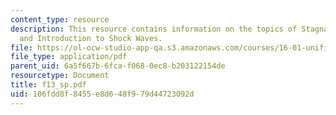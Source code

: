 ```yaml
---
content_type: resource
description: This resource contains information on the topics of Stagnation Quantities
  and Introduction to Shock Waves.
file: https://ol-ocw-studio-app-qa.s3.amazonaws.com/courses/16-01-unified-engineering-i-ii-iii-iv-fall-2005-spring-2006/106fdd8f8455e8d648f979d44723092d_f13_sp.pdf
file_type: application/pdf
parent_uid: 6a5f667b-6fca-f068-0ec8-b203122154de
resourcetype: Document
title: f13_sp.pdf
uid: 106fdd8f-8455-e8d6-48f9-79d44723092d
---
```

